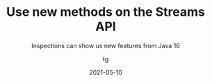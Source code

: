 ---
date: 2021-05-10
title: Use new methods on the Streams API
technologies: [java]
topics: [latest, inspections]
author: tg
subtitle: Inspections can show us new features from Java 16
thumbnail: ./thumbnail.png
cardThumbnail: ./card.png
shortVideo:
  poster: ./tip.png
  url: https://youtu.be/4XkazKdTO1U
seealso:
  - title: (video) Good Old Stream API - JetBrains Technology Day for Java
    href: https://www.youtube.com/watch?v=nklbYYQpQi8
leadin: |
  Java 16 introduced some new methods on the Streams API. IntelliJ IDEA shows us places that can use the new methods and can automatically convert the code to use these new methods.

  The code will be highlighted in yellow as a warning. Press **⌥⏎** (macOS) or **Alt+Enter** (Windows/Linux) and choose "Replace collect(toUnmodifiableList()) with toList()".

  Note that this is only available if you're using a language level of Java 16 or above.

---
